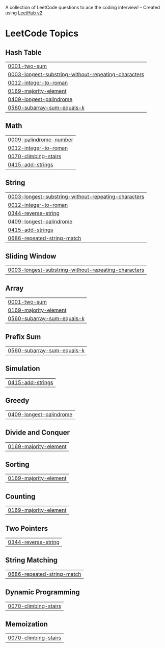 A collection of LeetCode questions to ace the coding interview! - Created using [LeetHub v2](https://github.com/arunbhardwaj/LeetHub-2.0)
<!---LeetCode Topics Start-->
# LeetCode Topics
## Hash Table
|  |
| ------- |
| [0001-two-sum](https://github.com/nikhilbhardwaj52/leetcode1/tree/master/0001-two-sum) |
| [0003-longest-substring-without-repeating-characters](https://github.com/nikhilbhardwaj52/leetcode1/tree/master/0003-longest-substring-without-repeating-characters) |
| [0012-integer-to-roman](https://github.com/nikhilbhardwaj52/leetcode1/tree/master/0012-integer-to-roman) |
| [0169-majority-element](https://github.com/nikhilbhardwaj52/leetcode1/tree/master/0169-majority-element) |
| [0409-longest-palindrome](https://github.com/nikhilbhardwaj52/leetcode1/tree/master/0409-longest-palindrome) |
| [0560-subarray-sum-equals-k](https://github.com/nikhilbhardwaj52/leetcode1/tree/master/0560-subarray-sum-equals-k) |
## Math
|  |
| ------- |
| [0009-palindrome-number](https://github.com/nikhilbhardwaj52/leetcode1/tree/master/0009-palindrome-number) |
| [0012-integer-to-roman](https://github.com/nikhilbhardwaj52/leetcode1/tree/master/0012-integer-to-roman) |
| [0070-climbing-stairs](https://github.com/nikhilbhardwaj52/leetcode1/tree/master/0070-climbing-stairs) |
| [0415-add-strings](https://github.com/nikhilbhardwaj52/leetcode1/tree/master/0415-add-strings) |
## String
|  |
| ------- |
| [0003-longest-substring-without-repeating-characters](https://github.com/nikhilbhardwaj52/leetcode1/tree/master/0003-longest-substring-without-repeating-characters) |
| [0012-integer-to-roman](https://github.com/nikhilbhardwaj52/leetcode1/tree/master/0012-integer-to-roman) |
| [0344-reverse-string](https://github.com/nikhilbhardwaj52/leetcode1/tree/master/0344-reverse-string) |
| [0409-longest-palindrome](https://github.com/nikhilbhardwaj52/leetcode1/tree/master/0409-longest-palindrome) |
| [0415-add-strings](https://github.com/nikhilbhardwaj52/leetcode1/tree/master/0415-add-strings) |
| [0686-repeated-string-match](https://github.com/nikhilbhardwaj52/leetcode1/tree/master/0686-repeated-string-match) |
## Sliding Window
|  |
| ------- |
| [0003-longest-substring-without-repeating-characters](https://github.com/nikhilbhardwaj52/leetcode1/tree/master/0003-longest-substring-without-repeating-characters) |
## Array
|  |
| ------- |
| [0001-two-sum](https://github.com/nikhilbhardwaj52/leetcode1/tree/master/0001-two-sum) |
| [0169-majority-element](https://github.com/nikhilbhardwaj52/leetcode1/tree/master/0169-majority-element) |
| [0560-subarray-sum-equals-k](https://github.com/nikhilbhardwaj52/leetcode1/tree/master/0560-subarray-sum-equals-k) |
## Prefix Sum
|  |
| ------- |
| [0560-subarray-sum-equals-k](https://github.com/nikhilbhardwaj52/leetcode1/tree/master/0560-subarray-sum-equals-k) |
## Simulation
|  |
| ------- |
| [0415-add-strings](https://github.com/nikhilbhardwaj52/leetcode1/tree/master/0415-add-strings) |
## Greedy
|  |
| ------- |
| [0409-longest-palindrome](https://github.com/nikhilbhardwaj52/leetcode1/tree/master/0409-longest-palindrome) |
## Divide and Conquer
|  |
| ------- |
| [0169-majority-element](https://github.com/nikhilbhardwaj52/leetcode1/tree/master/0169-majority-element) |
## Sorting
|  |
| ------- |
| [0169-majority-element](https://github.com/nikhilbhardwaj52/leetcode1/tree/master/0169-majority-element) |
## Counting
|  |
| ------- |
| [0169-majority-element](https://github.com/nikhilbhardwaj52/leetcode1/tree/master/0169-majority-element) |
## Two Pointers
|  |
| ------- |
| [0344-reverse-string](https://github.com/nikhilbhardwaj52/leetcode1/tree/master/0344-reverse-string) |
## String Matching
|  |
| ------- |
| [0686-repeated-string-match](https://github.com/nikhilbhardwaj52/leetcode1/tree/master/0686-repeated-string-match) |
## Dynamic Programming
|  |
| ------- |
| [0070-climbing-stairs](https://github.com/nikhilbhardwaj52/leetcode1/tree/master/0070-climbing-stairs) |
## Memoization
|  |
| ------- |
| [0070-climbing-stairs](https://github.com/nikhilbhardwaj52/leetcode1/tree/master/0070-climbing-stairs) |
<!---LeetCode Topics End-->